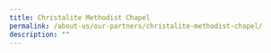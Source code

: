 ```yaml
---
title: Christalite Methodist Chapel
permalink: /about-us/our-partners/christalite-methodist-chapel/
description: ""
---
```

